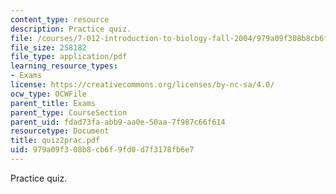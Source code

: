 ```yaml
---
content_type: resource
description: Practice quiz.
file: /courses/7-012-introduction-to-biology-fall-2004/979a09f308b8cb6f9fd0d7f3178fb6e7_quiz2prac.pdf
file_size: 258182
file_type: application/pdf
learning_resource_types:
- Exams
license: https://creativecommons.org/licenses/by-nc-sa/4.0/
ocw_type: OCWFile
parent_title: Exams
parent_type: CourseSection
parent_uid: fdad73fa-abb9-aa0e-50aa-7f987c66f614
resourcetype: Document
title: quiz2prac.pdf
uid: 979a09f3-08b8-cb6f-9fd0-d7f3178fb6e7
---
```

Practice quiz.